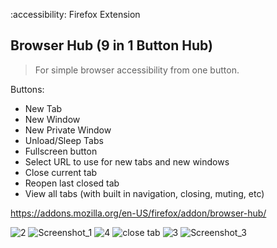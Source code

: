 :accessibility: Firefox Extension

## Browser Hub (9 in 1 Button Hub)
> For simple browser accessibility from one button.

Buttons:
- New Tab
- New Window
- New Private Window
- Unload/Sleep Tabs
- Fullscreen button
- Select URL to use for new tabs and new windows
- Close current tab
- Reopen last closed tab
- View all tabs (with built in navigation, closing, muting, etc)

https://addons.mozilla.org/en-US/firefox/addon/browser-hub/

![2](https://github.com/soulhotel/BrowserHub-Firefox-Extension-/assets/155501797/712fe893-fdc9-4767-84b9-bf676e12f3f7)
![Screenshot_1](https://github.com/soulhotel/BrowserHub-Firefox-Extension-/assets/155501797/b50c2418-7518-47e5-90b5-80ce23a10a57)
![4](https://github.com/soulhotel/BrowserHub-Firefox-Extension-/assets/155501797/deaae4dc-ddfe-40e8-8e9e-98ece3504cfa)
![close tab](https://github.com/soulhotel/BrowserHub-Firefox-Extension-/assets/155501797/34dd1b75-a3c8-4ec2-9b3e-9af89eb1dd75)
![3](https://github.com/soulhotel/BrowserHub-Firefox-Extension-/assets/155501797/5d8a3d63-c5b9-4217-a894-5319ff8d5e40)
![Screenshot_3](https://github.com/soulhotel/BrowserHub-Firefox-Extension-/assets/155501797/58b822eb-a0f5-4852-9c24-c43b4cfb03f4)
